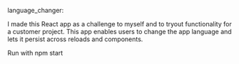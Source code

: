 language_changer:

I made this React app as a challenge to myself and to tryout functionality for a customer project.
This app enables users to change the app language and lets it persist across reloads and components.

Run with npm start
